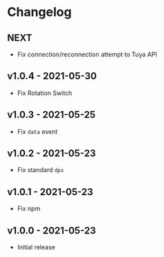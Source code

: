 # Changelog

## NEXT
- Fix connection/reconnection attempt to Tuya API

## v1.0.4 - 2021-05-30
- Fix Rotation Switch

## v1.0.3 - 2021-05-25
- Fix `data` event

## v1.0.2 - 2021-05-23
- Fix standard `dps`

## v1.0.1 - 2021-05-23
- Fix npm

## v1.0.0 - 2021-05-23
- Initial release